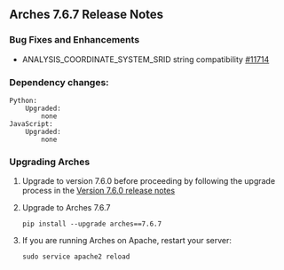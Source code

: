 ## Arches 7.6.7 Release Notes

### Bug Fixes and Enhancements
- ANALYSIS_COORDINATE_SYSTEM_SRID string compatibility [#11714](https://github.com/archesproject/arches/issues/11714)


### Dependency changes:

```
Python:
    Upgraded:
        none
JavaScript:
    Upgraded:
        none
```

### Upgrading Arches

1. Upgrade to version 7.6.0 before proceeding by following the upgrade process in the [Version 7.6.0 release notes](https://github.com/archesproject/arches/blob/dev/7.6.x/releases/7.6.0.md)

2. Upgrade to Arches 7.6.7

    ```
    pip install --upgrade arches==7.6.7
    ```

3. If you are running Arches on Apache, restart your server:
    ```
    sudo service apache2 reload
    ```

